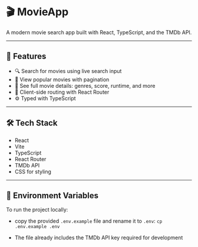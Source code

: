 # 🎬 MovieApp

A modern movie search app built with React, TypeScript, and the TMDb API.

---

## 🚀 Features

- 🔍 Search for movies using live search input
- 📄 View popular movies with pagination
- 🎥 See full movie details: genres, score, runtime, and more
- 🧭 Client-side routing with React Router
- ⚙️ Typed with TypeScript

---

## 🛠️ Tech Stack

- React
- Vite
- TypeScript
- React Router
- TMDb API
- CSS for styling

---

## 🔐 Environment Variables

To run the project locally:

- copy the provided `.env.example` file and rename it to `.env`:
`cp .env.example .env`

- The file already includes the TMDb API key required for development
